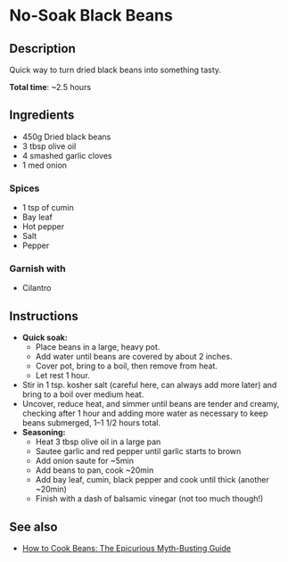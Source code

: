 # No-Soak Black Beans

## Description

Quick way to turn dried black beans into something tasty.

**Total time**: ~2.5 hours

## Ingredients

* 450g Dried black beans
* 3 tbsp olive oil
* 4 smashed garlic cloves
* 1 med onion

### Spices

* 1 tsp of cumin
* Bay leaf
* Hot pepper
* Salt
* Pepper

### Garnish with

* Cilantro

## Instructions

* **Quick soak:** 
    * Place beans in a large, heavy pot.
    * Add water until beans are covered by about 2 inches.
    * Cover pot, bring to a boil, then remove from heat.
    * Let rest 1 hour. 
* Stir in 1 tsp. kosher salt (careful here, can always add more later) and
  bring to a boil over medium heat.
* Uncover, reduce heat, and simmer until beans are tender and creamy, checking
  after 1 hour and adding more water as necessary to keep beans submerged, 1–1
  1/2 hours total.
* **Seasoning:**
    * Heat 3 tbsp olive oil in a large pan
    * Sautee garlic and red pepper until garlic starts to brown
    * Add onion saute for ~5min
    * Add beans to pan, cook ~20min
    * Add bay leaf, cumin, black pepper and cook until thick (another ~20min)
    * Finish with a dash of balsamic vinegar (not too much though!)

## See also

* [How to Cook Beans: The Epicurious Myth-Busting Guide](https://www.epicurious.com/expert-advice/soaking-salting-dried-bean-myths-article)

